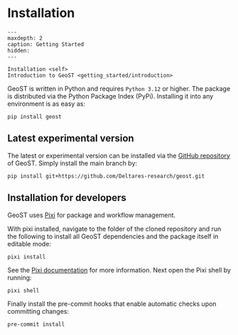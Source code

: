 # Installation
```{toctree}
---
maxdepth: 2
caption: Getting Started
hidden:
---

Installation <self>
Introduction to GeoST <getting_started/introduction>
```

GeoST is written in Python and requires `Python 3.12` or higher. The package is distributed
via the Python Package Index (PyPi). Installing it into any environment is as easy as:

```
pip install geost
```

## Latest experimental version
The latest or experimental version can be installed via the [GitHub repository](https://github.com/Deltares-research/geost) of GeoST. Simply install the main branch by:

```
pip install git+https://github.com/Deltares-research/geost.git
```

## Installation for developers
GeoST uses [Pixi](https://github.com/prefix-dev/pixi) for package and workflow management.

With pixi installed, navigate to the folder of the cloned repository and run the following
to install all GeoST dependencies and the package itself in editable mode:

```
pixi install
```

See the [Pixi documentation](https://pixi.sh/latest/) for more information. Next open
the Pixi shell by running:

```
pixi shell
```

Finally install the pre-commit hooks that enable automatic checks upon committing changes:

```
pre-commit install
```
